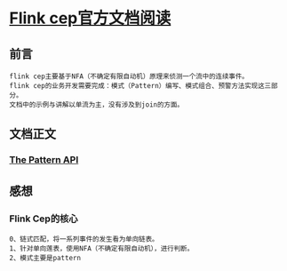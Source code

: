 # [Flink cep官方文档阅读](https://ci.apache.org/projects/flink/flink-docs-release-1.10/zh/dev/libs/cep.html#examples)

## 前言

    flink cep主要基于NFA（不确定有限自动机）原理来侦测一个流中的连续事件。
    flink cep的业务开发需要完成：模式（Pattern）编写、模式组合、预警方法实现这三部分。
    文档中的示例与讲解以单流为主，没有涉及到join的方面。

## 文档正文

### [The Pattern API](https://ci.apache.org/projects/flink/flink-docs-release-1.10/zh/dev/libs/cep.html#the-pattern-api)

## 感想

### Flink Cep的核心

    0、链式匹配，将一系列事件的发生看为单向链表。
    1、针对单向莲表，使用NFA（不确定有限自动机），进行判断。
    2、模式主要是pattern
